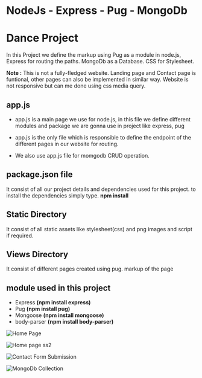 # NodeJs - Express - Pug - MongoDb

# Dance Project 
In this Project we define the markup using Pug as a module in node.js, Express for routing the paths.
MongoDb as a Database.
CSS for Stylesheet.

**Note :** This is not a fully-fledged website. Landing page and Contact page is funtional, other pages can also be implemented in similar way. Website is not responsive but can me done using css media query.

## app.js

- app.js is a main page we use for node.js, in this file we define different modules and package we are gonna use in project like express, pug

- app.js is the only file which is responsible to define the endpoint of the different pages in our website for routing.

- We also use app.js file for momgodb CRUD operation.

## package.json file

It consist of all our project details and dependencies used for this project.
to install the dependencies simply type.
**npm install**

## Static Directory 

It consist of all static assets like stylesheet(css) and png images and script if required.

## Views Directory

It consist of different pages created using pug. markup of the page


## module used in this project
- Express **(npm install express)**
- Pug   **(npm install pug)**
- Mongoose **(npm install mongoose)**
- body-parser **(npm install body-parser)**

![Home Page](/Backend-NodeJs_Pug/dance-project/screenshots/Home-page1.jpeg?raw=true "Home Page")

![Home page ss2](/Backend-NodeJs_Pug/dance-project/screenshots/Home-page2.jpeg?raw=true "Home Page")

![Contact Form Submission](/Backend-NodeJs_Pug/dance-project/screenshots/contact-page-submit.jpeg?raw=true "Contact Form Submission")

![MongoDb Collection](/Backend-NodeJs_Pug/dance-project/screenshots/mongo-contacts-collection.jpeg?raw=true "Confirming Data in Database")

